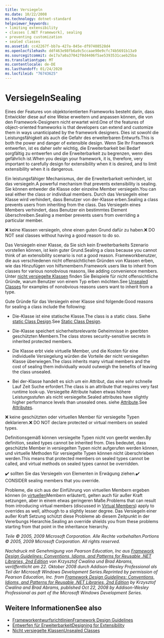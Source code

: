 ```yaml
---
title: Versiegeln
ms.date: 10/22/2008
ms.technology: dotnet-standard
helpviewer_keywords:
- limiting extensibility
- classes [.NET Framework], sealing
- preventing customization
- sealed classes
ms.assetid: cc42267f-bb7a-427a-845e-df97408528d4
ms.openlocfilehash: ddf463e98fb6a9c5ccaae90e9cfc74b5691b13a9
ms.sourcegitcommit: de17a7a0a37042f0d4406f5ae5393531caeb25ba
ms.translationtype: MT
ms.contentlocale: de-DE
ms.lasthandoff: 01/24/2020
ms.locfileid: "76743625"
---
```

# <a name="sealing"></a><span data-ttu-id="6da4a-102">Versiegeln</span><span class="sxs-lookup"><span data-stu-id="6da4a-102">Sealing</span></span>
<span data-ttu-id="6da4a-103">Eines der Features von objektorientierten Frameworks besteht darin, dass Entwickler diese auf eine Weise erweitern und anpassen können, die von den Framework-Designern nicht erwartet wird.</span><span class="sxs-lookup"><span data-stu-id="6da4a-103">One of the features of object-oriented frameworks is that developers can extend and customize them in ways unanticipated by the framework designers.</span></span> <span data-ttu-id="6da4a-104">Dies ist sowohl die Leistungsfähigkeit als auch die Gefahr des erweiterbaren Entwurfs.</span><span class="sxs-lookup"><span data-stu-id="6da4a-104">This is both the power and danger of extensible design.</span></span> <span data-ttu-id="6da4a-105">Wenn Sie Ihr Framework entwerfen, ist es daher sehr wichtig, die Erweiterbarkeit bei Bedarf sorgfältig zu entwerfen und die Erweiterbarkeit zu begrenzen, wenn dies gefährlich ist.</span><span class="sxs-lookup"><span data-stu-id="6da4a-105">When you design your framework, it is, therefore, very important to carefully design for extensibility when it is desired, and to limit extensibility when it is dangerous.</span></span>

 <span data-ttu-id="6da4a-106">Ein leistungsfähiger Mechanismus, der die Erweiterbarkeit verhindert, ist das versiegeln.</span><span class="sxs-lookup"><span data-stu-id="6da4a-106">A powerful mechanism that prevents extensibility is sealing.</span></span> <span data-ttu-id="6da4a-107">Sie können entweder die Klasse oder einzelne Member versiegeln.</span><span class="sxs-lookup"><span data-stu-id="6da4a-107">You can seal either the class or individual members.</span></span> <span data-ttu-id="6da4a-108">Durch das Versiegeln einer Klasse wird verhindert, dass Benutzer von der-Klasse erben.</span><span class="sxs-lookup"><span data-stu-id="6da4a-108">Sealing a class prevents users from inheriting from the class.</span></span> <span data-ttu-id="6da4a-109">Das Versiegeln eines Members verhindert, dass Benutzer ein bestimmtes Element überschreiben.</span><span class="sxs-lookup"><span data-stu-id="6da4a-109">Sealing a member prevents users from overriding a particular member.</span></span>

 <span data-ttu-id="6da4a-110">❌ keine Klassen versiegeln, ohne einen guten Grund dafür zu haben.</span><span class="sxs-lookup"><span data-stu-id="6da4a-110">❌ DO NOT seal classes without having a good reason to do so.</span></span>

 <span data-ttu-id="6da4a-111">Das Versiegeln einer Klasse, da Sie sich kein Erweiterbarkeits Szenario vorstellen können, ist kein guter Grund.</span><span class="sxs-lookup"><span data-stu-id="6da4a-111">Sealing a class because you cannot think of an extensibility scenario is not a good reason.</span></span> <span data-ttu-id="6da4a-112">Frameworkbenutzer, die aus verschiedenen nicht offensichtlichen Gründen von Klassen erben, wie das Hinzufügen von hilfsmembern.</span><span class="sxs-lookup"><span data-stu-id="6da4a-112">Framework users like to inherit from classes for various nonobvious reasons, like adding convenience members.</span></span> <span data-ttu-id="6da4a-113">Unter [nicht versiegelte Klassen](../../../docs/standard/design-guidelines/unsealed-classes.md) finden Sie Beispiele für nicht offensichtliche Gründe, warum Benutzer von einem Typ erben möchten.</span><span class="sxs-lookup"><span data-stu-id="6da4a-113">See [Unsealed Classes](../../../docs/standard/design-guidelines/unsealed-classes.md) for examples of nonobvious reasons users want to inherit from a type.</span></span>

 <span data-ttu-id="6da4a-114">Gute Gründe für das Versiegeln einer Klasse sind folgende:</span><span class="sxs-lookup"><span data-stu-id="6da4a-114">Good reasons for sealing a class include the following:</span></span>

- <span data-ttu-id="6da4a-115">Die-Klasse ist eine statische Klasse.</span><span class="sxs-lookup"><span data-stu-id="6da4a-115">The class is a static class.</span></span> <span data-ttu-id="6da4a-116">Siehe [static Class Design](../../../docs/standard/design-guidelines/static-class.md).</span><span class="sxs-lookup"><span data-stu-id="6da4a-116">See [Static Class Design](../../../docs/standard/design-guidelines/static-class.md).</span></span>

- <span data-ttu-id="6da4a-117">Die-Klasse speichert sicherheitsrelevante Geheimnisse in geerbten geschützten Membern.</span><span class="sxs-lookup"><span data-stu-id="6da4a-117">The class stores security-sensitive secrets in inherited protected members.</span></span>

- <span data-ttu-id="6da4a-118">Die Klasse erbt viele virtuelle Member, und die Kosten für eine individuelle Versiegelung würden die Vorteile der nicht versiegelten Klasse überwiegen.</span><span class="sxs-lookup"><span data-stu-id="6da4a-118">The class inherits many virtual members and the cost of sealing them individually would outweigh the benefits of leaving the class unsealed.</span></span>

- <span data-ttu-id="6da4a-119">Bei der-Klasse handelt es sich um ein Attribut, das eine sehr schnelle Lauf Zeit Suche erfordert.</span><span class="sxs-lookup"><span data-stu-id="6da4a-119">The class is an attribute that requires very fast runtime look-up.</span></span> <span data-ttu-id="6da4a-120">Versiegelte Attribute haben etwas höhere Leistungsstufen als nicht versiegelte.</span><span class="sxs-lookup"><span data-stu-id="6da4a-120">Sealed attributes have slightly higher performance levels than unsealed ones.</span></span> <span data-ttu-id="6da4a-121">siehe [Attribute](../../../docs/standard/design-guidelines/attributes.md).</span><span class="sxs-lookup"><span data-stu-id="6da4a-121">See [Attributes](../../../docs/standard/design-guidelines/attributes.md).</span></span>

 <span data-ttu-id="6da4a-122">❌ keine geschützten oder virtuellen Member für versiegelte Typen deklarieren.</span><span class="sxs-lookup"><span data-stu-id="6da4a-122">❌ DO NOT declare protected or virtual members on sealed types.</span></span>

 <span data-ttu-id="6da4a-123">Definitionsgemäß können versiegelte Typen nicht von geerbt werden.</span><span class="sxs-lookup"><span data-stu-id="6da4a-123">By definition, sealed types cannot be inherited from.</span></span> <span data-ttu-id="6da4a-124">Dies bedeutet, dass geschützte Member in versiegelten Typen nicht aufgerufen werden können, und virtuelle Methoden für versiegelte Typen können nicht überschrieben werden.</span><span class="sxs-lookup"><span data-stu-id="6da4a-124">This means that protected members on sealed types cannot be called, and virtual methods on sealed types cannot be overridden.</span></span>

 <span data-ttu-id="6da4a-125">✔️ sollten Sie das Versiegeln von Elementen in Erwägung ziehen.</span><span class="sxs-lookup"><span data-stu-id="6da4a-125">✔️ CONSIDER sealing members that you override.</span></span>

 <span data-ttu-id="6da4a-126">Probleme, die sich aus der Einführung von virtuellen Membern ergeben können (in [virtuellen](../../../docs/standard/design-guidelines/virtual-members.md)Membern erläutert), gelten auch für außer Kraft setzungen, aber in einem etwas geringeren Maße.</span><span class="sxs-lookup"><span data-stu-id="6da4a-126">Problems that can result from introducing virtual members (discussed in [Virtual Members](../../../docs/standard/design-guidelines/virtual-members.md)) apply to overrides as well, although to a slightly lesser degree.</span></span> <span data-ttu-id="6da4a-127">Das Versiegeln einer außer Kraft Setzung schützt diese Probleme ab diesem Zeitpunkt in der Vererbungs Hierarchie.</span><span class="sxs-lookup"><span data-stu-id="6da4a-127">Sealing an override shields you from these problems starting from that point in the inheritance hierarchy.</span></span>

 <span data-ttu-id="6da4a-128">*Teile © 2005, 2009 Microsoft Corporation. Alle Rechte vorbehalten.*</span><span class="sxs-lookup"><span data-stu-id="6da4a-128">*Portions © 2005, 2009 Microsoft Corporation. All rights reserved.*</span></span>

 <span data-ttu-id="6da4a-129">*Nachdruck mit Genehmigung von Pearson Education, Inc aus [Framework Design Guidelines: Conventions, Idioms, and Patterns for Reusable .NET Libraries, 2nd Edition](https://www.informit.com/store/framework-design-guidelines-conventions-idioms-and-9780321545619) von Krzysztof Cwalina und Brad Abrams, veröffentlicht am 22. Oktober 2008 durch Addison-Wesley Professional als Teil der Microsoft Windows Development Series.*</span><span class="sxs-lookup"><span data-stu-id="6da4a-129">*Reprinted by permission of Pearson Education, Inc. from [Framework Design Guidelines: Conventions, Idioms, and Patterns for Reusable .NET Libraries, 2nd Edition](https://www.informit.com/store/framework-design-guidelines-conventions-idioms-and-9780321545619) by Krzysztof Cwalina and Brad Abrams, published Oct 22, 2008 by Addison-Wesley Professional as part of the Microsoft Windows Development Series.*</span></span>

## <a name="see-also"></a><span data-ttu-id="6da4a-130">Weitere Informationen</span><span class="sxs-lookup"><span data-stu-id="6da4a-130">See also</span></span>

- [<span data-ttu-id="6da4a-131">Frameworkentwurfsrichtlinien</span><span class="sxs-lookup"><span data-stu-id="6da4a-131">Framework Design Guidelines</span></span>](../../../docs/standard/design-guidelines/index.md)
- [<span data-ttu-id="6da4a-132">Entwerfen für Erweiterbarkeit</span><span class="sxs-lookup"><span data-stu-id="6da4a-132">Designing for Extensibility</span></span>](../../../docs/standard/design-guidelines/designing-for-extensibility.md)
- [<span data-ttu-id="6da4a-133">Nicht versiegelte Klassen</span><span class="sxs-lookup"><span data-stu-id="6da4a-133">Unsealed Classes</span></span>](../../../docs/standard/design-guidelines/unsealed-classes.md)
